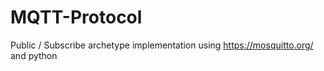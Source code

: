 # MQTT-Protocol
Public / Subscribe archetype implementation using https://mosquitto.org/ and python
